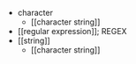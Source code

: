 - character
    - [[character string]]
- [[regular expression]]; REGEX 
- [[string]]
    - [[character string]]
